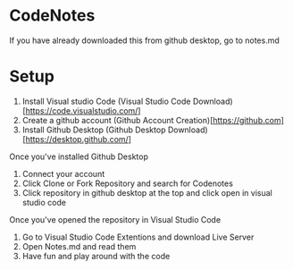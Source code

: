 # CodeNotes

 If you have already downloaded this from github desktop, go to notes.md

# Setup

1. Install Visual studio Code (Visual Studio Code Download)[https://code.visualstudio.com/]
2. Create a github account (Github Account Creation)[https://github.com]
3. Install Github Desktop (Github Desktop Download)[https://desktop.github.com/]

Once you've installed Github Desktop
1. Connect your account
2. Click Clone or Fork Repository and search for Codenotes
3. Click repository in github desktop at the top and click open in visual studio code

Once you've opened the repository in Visual Studio Code
1. Go to Visual Studio Code Extentions and download Live Server
2. Open Notes.md and read them
3. Have fun and play around with the code